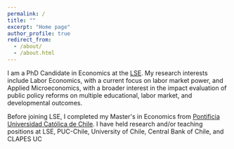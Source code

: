 ```yaml
---
permalink: /
title: ""
excerpt: "Home page"
author_profile: true
redirect_from: 
  - /about/
  - /about.html
---
```


I am a PhD Candidate in Economics at the [LSE](https://www.lse.ac.uk/economics). My research interests include Labor Economics, with a current focus on labor market power, and Applied Microeconomics, with a broader interest in the impact evaluation of public policy reforms on multiple educational, labor market, and developmental outcomes.

Before joining LSE, I completed my Master's in Economics from [Pontificia Universidad Católica de Chile](https://economia.uc.cl). I have held research and/or teaching positions at LSE, PUC-Chile, University of Chile, Central Bank of Chile, and CLAPES UC